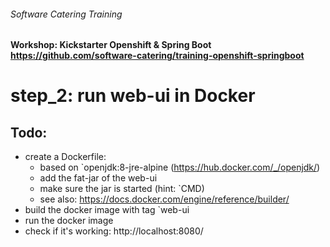 ###### Software Catering Training
#### Workshop: Kickstarter Openshift & Spring Boot  https://github.com/software-catering/training-openshift-springboot
# step_2: run web-ui in Docker

## Todo:
* create a Dockerfile:
    * based on `openjdk:8-jre-alpine (https://hub.docker.com/_/openjdk/)
    * add the fat-jar of the web-ui
    * make sure the jar is started (hint: `CMD)
    * see also: https://docs.docker.com/engine/reference/builder/
* build the docker image with tag `web-ui
* run the docker image
* check if it's working: http://localhost:8080/      